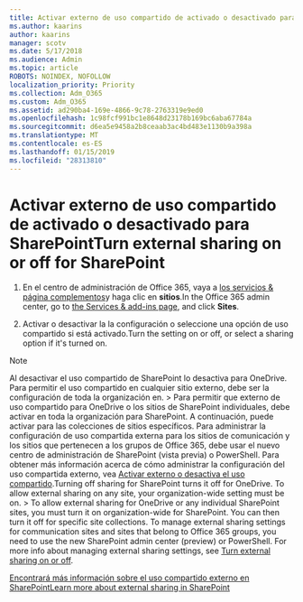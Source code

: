 ```yaml
---
title: Activar externo de uso compartido de activado o desactivado para SharePoint
ms.author: kaarins
author: kaarins
manager: scotv
ms.date: 5/17/2018
ms.audience: Admin
ms.topic: article
ROBOTS: NOINDEX, NOFOLLOW
localization_priority: Priority
ms.collection: Adm_O365
ms.custom: Adm_O365
ms.assetid: ad290ba4-169e-4866-9c78-2763319e9ed0
ms.openlocfilehash: 1c98fcf991bc1e8648d23178b169bc6aba67784a
ms.sourcegitcommit: d6ea5e9458a2b8ceaab3ac4bd483e1130b9a398a
ms.translationtype: MT
ms.contentlocale: es-ES
ms.lasthandoff: 01/15/2019
ms.locfileid: "28313810"
---
```

# <a name="turn-external-sharing-on-or-off-for-sharepoint"></a><span data-ttu-id="c9280-102">Activar externo de uso compartido de activado o desactivado para SharePoint</span><span class="sxs-lookup"><span data-stu-id="c9280-102">Turn external sharing on or off for SharePoint</span></span>

1. <span data-ttu-id="c9280-103">En el centro de administración de Office 365, vaya a [los servicios &amp; página complementos](https://portal.office.com/adminportal/home#/Settings/ServicesAndAddIns)y haga clic en **sitios**.</span><span class="sxs-lookup"><span data-stu-id="c9280-103">In the Office 365 admin center, go to [the Services &amp; add-ins page](https://portal.office.com/adminportal/home#/Settings/ServicesAndAddIns), and click **Sites**.</span></span>
    
2. <span data-ttu-id="c9280-104">Activar o desactivar la la configuración o seleccione una opción de uso compartido si está activado.</span><span class="sxs-lookup"><span data-stu-id="c9280-104">Turn the setting on or off, or select a sharing option if it's turned on.</span></span>
    
> [!NOTE]
> <span data-ttu-id="c9280-p101">Al desactivar el uso compartido de SharePoint lo desactiva para OneDrive. Para permitir el uso compartido en cualquier sitio externo, debe ser la configuración de toda la organización en. > Para permitir que externo de uso compartido para OneDrive o los sitios de SharePoint individuales, debe activar en toda la organización para SharePoint. A continuación, puede activar para las colecciones de sitios específicos. Para administrar la configuración de uso compartida externa para los sitios de comunicación y los sitios que pertenecen a los grupos de Office 365, debe usar el nuevo centro de administración de SharePoint (vista previa) o PowerShell. Para obtener más información acerca de cómo administrar la configuración del uso compartida externo, vea [Activar externo o desactiva el uso compartido](https://go.microsoft.com/fwlink/?linkid=866426).</span><span class="sxs-lookup"><span data-stu-id="c9280-p101">Turning off sharing for SharePoint turns it off for OneDrive. To allow external sharing on any site, your organization-wide setting must be on. > To allow external sharing for OneDrive or any individual SharePoint sites, you must turn it on organization-wide for SharePoint. You can then turn it off for specific site collections. To manage external sharing settings for communication sites and sites that belong to Office 365 groups, you need to use the new SharePoint admin center (preview) or PowerShell. For more info about managing external sharing settings, see [Turn external sharing on or off](https://go.microsoft.com/fwlink/?linkid=866426).</span></span> 
  
[<span data-ttu-id="c9280-111">Encontrará más información sobre el uso compartido externo en SharePoint</span><span class="sxs-lookup"><span data-stu-id="c9280-111">Learn more about external sharing in SharePoint</span></span>](https://go.microsoft.com/fwlink/?linkid=734908)
  

